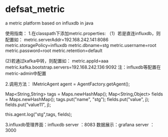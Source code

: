 # defsat_metric
a metric platform based on influxdb in java


使用指南：
1.在classpath下添加metric.properties:
（1）若是直连influxdb，则配置如：
  metric.serverAddr=192.168.242.141:8086
  metric.storagePolicy=influxdb
  metric.dbname=stg
  metric.username=root
  metric.password=root
  metric.retention=default
  
 (2)若通过kafka中转，则配置如：
 metric.appId=aaa
 metric.kafka.bootstrap.servers=192.168.242.136:9092
   注：influxdb等配置在metric-admin中配置
 
 2.调用方法：
 IMetricAgent agent = AgentFactory.getAgent();
 
 Map<String,String> tags = Maps.newHashMap();
 Map<String,Object> fields = Maps.newHashMap();
 tags.put("name", "stg");
 fields.put("value", j);
 fields.put("value11", j);
 
 this.agent.log("stg",tags, fields);
 
 3.influxdb管理界面：influxdb server ：8083
    数据展示：grafana server ：3000
